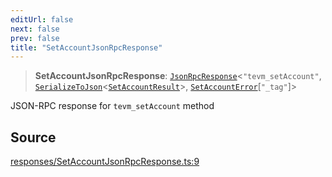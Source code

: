 ```yaml
---
editUrl: false
next: false
prev: false
title: "SetAccountJsonRpcResponse"
---
```


> **SetAccountJsonRpcResponse**: [`JsonRpcResponse`](/reference/tevm/jsonrpc/type-aliases/jsonrpcresponse/)\<`"tevm_setAccount"`, [`SerializeToJson`](/reference/tevm/procedures-types/type-aliases/serializetojson/)\<[`SetAccountResult`](/reference/tevm/actions-types/type-aliases/setaccountresult/)\>, [`SetAccountError`](/reference/tevm/errors/type-aliases/setaccounterror/)\[`"_tag"`\]\>

JSON-RPC response for `tevm_setAccount` method

## Source

[responses/SetAccountJsonRpcResponse.ts:9](https://github.com/evmts/tevm-monorepo/blob/main/packages/procedures-types/src/responses/SetAccountJsonRpcResponse.ts#L9)

